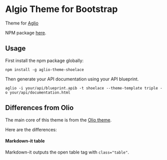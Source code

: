 # Algio Theme for Bootstrap

Theme for [Aglio](https://github.com/danielgtaylor/aglio)

NPM package [here](https://www.npmjs.com/package/aglio-theme-shoelace).

## Usage

First install the npm package globally:
```
npm install -g aglio-theme-shoelace
```

Then generate your API documentation using your API blueprint.
```
aglio -i your/api/blueprint.apib -t shoelace --theme-template triple -o your/api/documentation.html
```

## Differences from Olio

The main core of this theme is from the [Olio theme](https://github.com/danielgtaylor/aglio/tree/olio-theme).

Here are the differences:

#### Markdown-it table

Markdown-it outputs the open table tag with `class="table"`.
